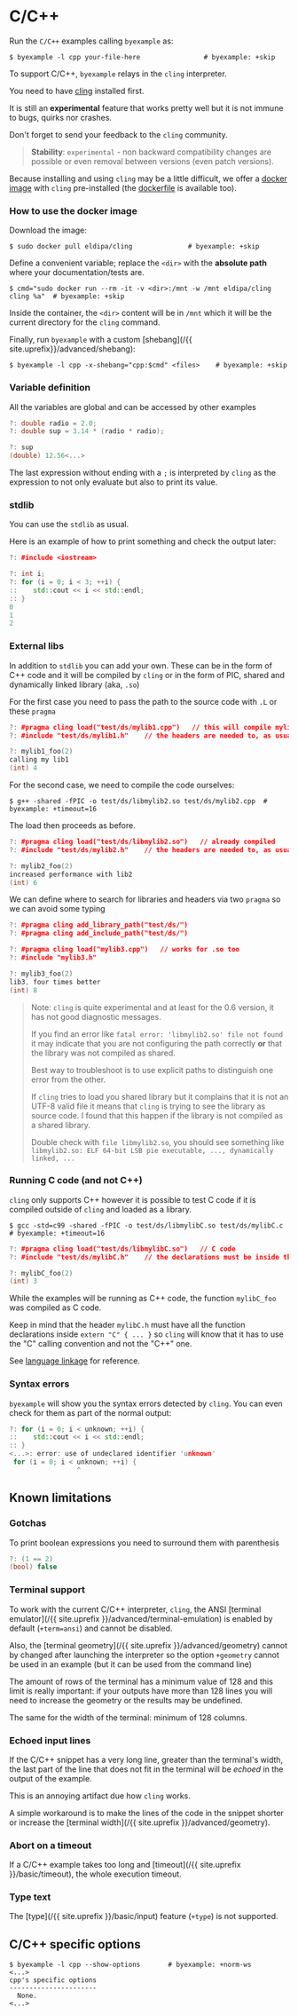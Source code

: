 # C/C++

Run the `C/C++` examples calling `byexample` as:

```shell
$ byexample -l cpp your-file-here                # byexample: +skip
```

To support C/C++, ``byexample`` relays in the ``cling`` interpreter.

You need to have [cling](https://github.com/root-project/cling) installed first.

It is still an **experimental** feature that works pretty well but it is not
immune to bugs, quirks nor crashes.

Don't forget to send your feedback to the ``cling`` community.

> **Stability**: ``experimental`` - non backward compatibility changes are
> possible or even removal between versions (even patch versions).

Because installing and using `cling` may be a little difficult, we
offer a [docker image](https://hub.docker.com/r/eldipa/cling) with `cling`
pre-installed (the
[dockerfile](https://github.com/byexamples/byexample/tree/master/test/Dockerfile-cling)
is available too).

<!-- matrix CI begin -->
<!-- matrix CI end -->

### How to use the docker image

Download the image:

```shell
$ sudo docker pull eldipa/cling              # byexample: +skip
```

Define a convenient variable; replace the `<dir>` with the **absolute
path** where your documentation/tests are.

```shell
$ cmd="sudo docker run --rm -it -v <dir>:/mnt -w /mnt eldipa/cling cling %a"  # byexample: +skip
```

Inside the container, the `<dir>` content will be in `/mnt` which
it will be the current directory for the `cling` command.

Finally, run `byexample` with a custom
[shebang](/{{ site.uprefix}}/advanced/shebang):

```shell
$ byexample -l cpp -x-shebang="cpp:$cmd" <files>    # byexample: +skip
```


### Variable definition

All the variables are global and can be accessed by other examples

```cpp
?: double radio = 2.0;
?: double sup = 3.14 * (radio * radio);

?: sup
(double) 12.56<...>
```

The last expression without ending with a ``;`` is interpreted by
``cling`` as the expression to not only evaluate but also to print its value.

### stdlib

You can use the ``stdlib`` as usual.

Here is an example of how to print something
and check the output later:

```cpp
?: #include <iostream>

?: int i;
?: for (i = 0; i < 3; ++i) {
::    std::cout << i << std::endl;
:: }
0
1
2
```

### External libs

In addition to ``stdlib`` you can add your own. These can be
in the form of C++ code and it will be compiled by `cling` or in
the form of PIC, shared and dynamically linked library (aka, `.so`)

For the first case you need to pass the path to the source code
with `.L` or these `pragma`

```cpp
?: #pragma cling load("test/ds/mylib1.cpp")   // this will compile mylib1.cpp
?: #include "test/ds/mylib1.h"    // the headers are needed to, as usual

?: mylib1_foo(2)
calling my lib1
(int) 4
```

For the second case, we need to compile the code ourselves:

```shell
$ g++ -shared -fPIC -o test/ds/libmylib2.so test/ds/mylib2.cpp  # byexample: +timeout=16
```

The load then proceeds as before.

```cpp
?: #pragma cling load("test/ds/libmylib2.so")   // already compiled
?: #include "test/ds/mylib2.h"    // the headers are needed to, as usual

?: mylib2_foo(2)
increased performance with lib2
(int) 6
```

We can define where to search for libraries and headers via two `pragma`
so we can avoid some typing

```cpp
?: #pragma cling add_library_path("test/ds/")
?: #pragma cling add_include_path("test/ds/")

?: #pragma cling load("mylib3.cpp")   // works for .so too
?: #include "mylib3.h"

?: mylib3_foo(2)
lib3, four times better
(int) 8
```

> Note: `cling` is quite experimental and at least for the 0.6 version,
> it has not good diagnostic messages.
>
> If you find an error like `fatal error: 'libmylib2.so' file not found`
> it may indicate that you are not configuring the path correctly **or** that
> the library was not compiled as shared.
>
> Best way to troubleshoot is to use explicit paths to distinguish one
> error from the other.
>
> If `cling` tries to load you shared library but it complains that it is not
> an UTF-8 valid file it means that `cling` is trying to see the
> library as source code. I found that this happen if the library is not
> compiled as a shared library.
>
> Double check with `file libmylib2.so`, you should see something like
> `libmylib2.so: ELF 64-bit LSB pie executable, ..., dynamically linked, ...`

### Running C code (and not C++)

`cling` only supports C++ however it is possible to test C code
if it is compiled outside of `cling` and loaded as a library.

```shell
$ gcc -std=c99 -shared -fPIC -o test/ds/libmylibC.so test/ds/mylibC.c   # byexample: +timeout=16
```

```cpp
?: #pragma cling load("test/ds/libmylibC.so")   // C code
?: #include "test/ds/mylibC.h"    // the declarations must be inside the extern "C" {...}

?: mylibC_foo(2)
(int) 3
```

While the examples will be running as C++ code, the function
`mylibC_foo` was compiled as C code.

Keep in mind that the header `mylibC.h` must have all the function
declarations inside `extern "C" { ... }` so `cling` will know that it
has to use the "C" calling convention and not the "C++" one.

See [language linkage](https://en.cppreference.com/w/cpp/language/language_linkage)
for reference.

### Syntax errors

``byexample`` will show you the syntax errors detected by ``cling``.
You can even check for them as part of the normal output:

```cpp
?: for (i = 0; i < unknown; ++i) {
::    std::cout << i << std::endl;
:: }
<...>: error: use of undeclared identifier 'unknown'
 for (i = 0; i < unknown; ++i) {
                 ^
```

## Known limitations

### Gotchas

To print boolean expressions you need to surround them with parenthesis

```cpp
?: (1 == 2)
(bool) false
```

### Terminal support

To work with the current C/C++ interpreter, ``cling``, the ANSI
[terminal emulator](/{{ site.uprefix }}/advanced/terminal-emulation) is
enabled by default (``+term=ansi``) and cannot be disabled.

Also, the [terminal geometry](/{{ site.uprefix }}/advanced/geometry)
cannot by changed after launching the interpreter
so the option ``+geometry`` cannot be used in an example (but it can be
used from the command line)

The amount of rows of the terminal has a minimum value of 128 and this limit
is really important: if your outputs have more than 128 lines you will need
to increase the geometry or the results may be undefined.

The same for the width of the terminal: minimum of 128 columns.

### Echoed input lines

If the C/C++ snippet has a very long line, greater than the terminal's width,
the last part of the line that does not fit in the terminal will be *echoed*
in the output of the example.

This is an annoying artifact due how ``cling`` works.

A simple workaround is to make the lines of the code in the snippet
shorter or increase the
[terminal width](/{{ site.uprefix }}/advanced/geometry).

<!--

Regression test: we expect to see the output even if we didn't send
the std::endl object.

?: std::cout << 1;
1

?: std::cout << 2;
2

?: std::cout << 3 << '\n';
3

?: std::cout << 4 << '\n' << 5;
4
5

-->

### Abort on a timeout

If a C/C++ example takes too long and
[timeout](/{{ site.uprefix }}/basic/timeout), the whole execution
timeout.

### Type text

The [type](/{{ site.uprefix }}/basic/input)
feature (`+type`) is not supported.

<!--
$ rm -f test/ds/libmylib*.so  # byexample: -skip +pass
-->

## C/C++ specific options

```
$ byexample -l cpp --show-options       # byexample: +norm-ws
<...>
cpp's specific options
----------------------
  None.
<...>
```
